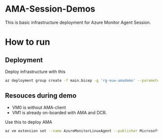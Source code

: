 # AMA-Session-Demos
This is basic infrastructure deployment for Azure Monitor Agent Session.

# How to run
## Deployment
Deploy infrastructure with this
```bash
az deployment group create -f main.bicep -g 'rg-euw-amademo' --parameters adminPass='RandomPass%123456'
```

## Resouces during demo
- VM0 is without AMA-client
- VM1 is already on-boarded with AMA and DCR.

  
Use this to deploy AMA

```bash
az vm extension set --name AzureMonitorLinuxAgent --publisher Microsoft.Azure.Monitor --ids <vm_resource_id>
```
